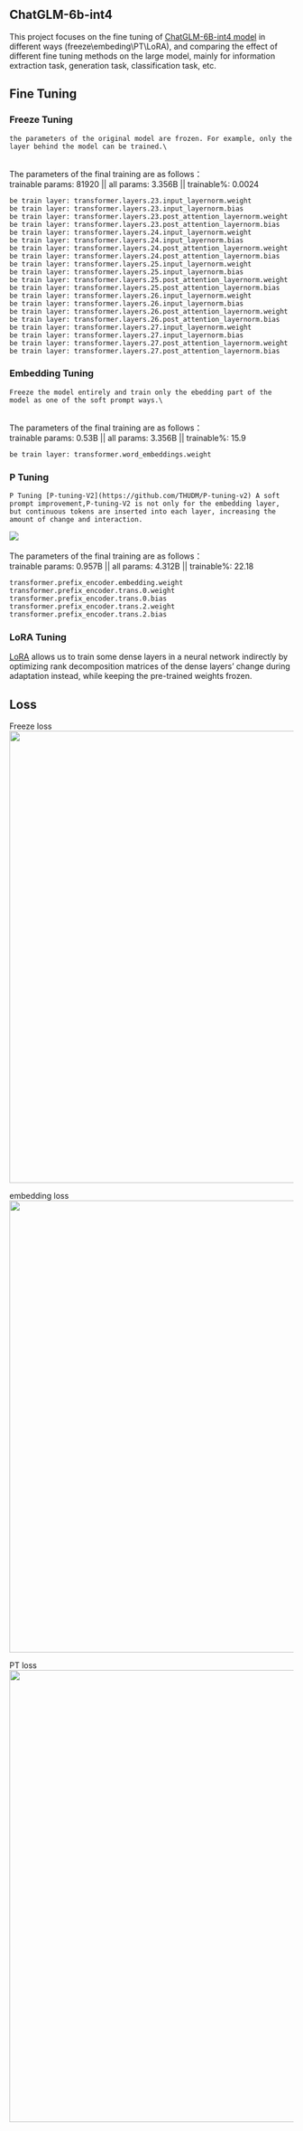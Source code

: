 
## ChatGLM-6b-int4
This project focuses on the fine tuning of [ChatGLM-6B-int4 model](https://huggingface.co/THUDM/chatglm-6b-int4) in different ways (freeze\embeding\PT\LoRA), and comparing the effect of different fine tuning methods on the large model, mainly for information extraction task, generation task, classification task, etc.
## Fine Tuning
### Freeze Tuning
    the parameters of the original model are frozen. For example, only the layer behind the model can be trained.\
\
The parameters of the final training are as follows：\
trainable params: 81920 || all params: 3.356B || trainable%: 0.0024
```
be train layer: transformer.layers.23.input_layernorm.weight
be train layer: transformer.layers.23.input_layernorm.bias
be train layer: transformer.layers.23.post_attention_layernorm.weight
be train layer: transformer.layers.23.post_attention_layernorm.bias
be train layer: transformer.layers.24.input_layernorm.weight
be train layer: transformer.layers.24.input_layernorm.bias
be train layer: transformer.layers.24.post_attention_layernorm.weight
be train layer: transformer.layers.24.post_attention_layernorm.bias
be train layer: transformer.layers.25.input_layernorm.weight
be train layer: transformer.layers.25.input_layernorm.bias
be train layer: transformer.layers.25.post_attention_layernorm.weight
be train layer: transformer.layers.25.post_attention_layernorm.bias
be train layer: transformer.layers.26.input_layernorm.weight
be train layer: transformer.layers.26.input_layernorm.bias
be train layer: transformer.layers.26.post_attention_layernorm.weight
be train layer: transformer.layers.26.post_attention_layernorm.bias
be train layer: transformer.layers.27.input_layernorm.weight
be train layer: transformer.layers.27.input_layernorm.bias
be train layer: transformer.layers.27.post_attention_layernorm.weight
be train layer: transformer.layers.27.post_attention_layernorm.bias
```
### Embedding Tuning
    Freeze the model entirely and train only the ebedding part of the model as one of the soft prompt ways.\
\
The parameters of the final training are as follows：\
trainable params: 0.53B || all params: 3.356B || trainable%: 15.9

```
be train layer: transformer.word_embeddings.weight
```
### P Tuning
    P Tuning [P-tuning-V2](https://github.com/THUDM/P-tuning-v2) A soft prompt improvement,P-tuning-V2 is not only for the embedding layer, but continuous tokens are inserted into each layer, increasing the amount of change and interaction.
![](https://github.com/THUDM/P-tuning-v2/blob/main/figures/P-tuning-v2.png)\
\
The parameters of the final training are as follows：\
trainable params: 0.957B || all params: 4.312B || trainable%: 22.18

```
transformer.prefix_encoder.embedding.weight
transformer.prefix_encoder.trans.0.weight
transformer.prefix_encoder.trans.0.bias
transformer.prefix_encoder.trans.2.weight
transformer.prefix_encoder.trans.2.bias
```
### LoRA Tuning
[LoRA](https://arxiv.org/pdf/2106.09685.pdf) allows us to train some dense layers in a neural network indirectly by optimizing rank decomposition matrices of the dense layers’ change during
adaptation instead, while keeping the pre-trained weights frozen.





## Loss
Freeze loss\
<img src="https://github.com/shanggangli/ChatGLM-6B-int4-finetuning/blob/main/image/int4_finetuning_freeze%20Loss.jpg" width="800"/>

embedding loss\
<img src="https://github.com/shanggangli/ChatGLM-6B-int4-finetuning/blob/main/image/int4_finetuning-embed%20Loss.jpg" width="800"/>

PT loss\
<img src="https://github.com/shanggangli/ChatGLM-6B-int4-finetuning/blob/main/image/in4_finetuning_pt%20Loss.jpg" width="800"/>
